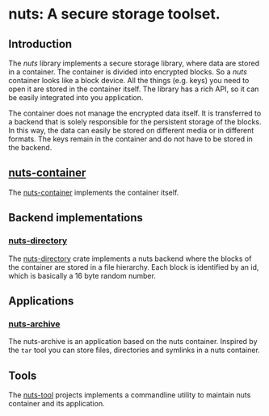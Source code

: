 # nuts: A secure storage toolset.

## Introduction

The _nuts_ library implements a secure storage library, where data are stored
in a container. The container is divided into encrypted blocks. So a _nuts_
container looks like a block device. All the things (e.g. keys) you need to
open it are stored in the container itself. The library has a rich API, so it
can be easily integrated into you application.

The container does not manage the encrypted data itself. It is transferred to a
backend that is solely responsible for the persistent storage of the blocks. In
this way, the data can easily be stored on different media or in different
formats. The keys remain in the container and do not have to be stored in the
backend.

## [nuts-container]

The [nuts-container] implements the container itself.

## Backend implementations

### [nuts-directory]

The [nuts-directory] crate implements a nuts backend where the blocks of the
container are stored in a file hierarchy. Each block is identified by an id,
which is basically a 16 byte random number.

## Applications

### [nuts-archive]

The nuts-archive is an application based on the nuts container. Inspired by the
`tar` tool you can store files, directories and symlinks in a nuts container.

## Tools

The [nuts-tool] projects implements a commandline utility to maintain nuts
container and its application.

[nuts-archive]: https://github.com/drobin/nuts/tree/master/nuts-archive
[nuts-container]: https://github.com/drobin/nuts/tree/master/nuts-container
[nuts-directory]: https://github.com/drobin/nuts/tree/master/nuts-directory
[nuts-tool]: https://github.com/drobin/nuts/tree/master/nuts-tool
